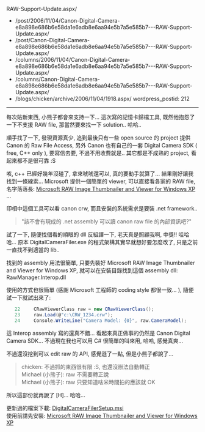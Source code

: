 RAW-Support-Update.aspx/
  - /post/2006/11/04/Canon-Digital-Camera-e8a898e686b6e58da1e6adb8e6aa94e5b7a5e585b7---RAW-Support-Update.aspx/
  - /post/Canon-Digital-Camera-e8a898e686b6e58da1e6adb8e6aa94e5b7a5e585b7---RAW-Support-Update.aspx/
  - /columns/2006/11/04/Canon-Digital-Camera-e8a898e686b6e58da1e6adb8e6aa94e5b7a5e585b7---RAW-Support-Update.aspx/
  - /columns/Canon-Digital-Camera-e8a898e686b6e58da1e6adb8e6aa94e5b7a5e585b7---RAW-Support-Update.aspx/
  - /blogs/chicken/archive/2006/11/04/1918.aspx/
wordpress_postid: 212
---

每次貼新東西, 小熊子都會來支持一下... 這次寫的記憶卡歸檔工具, 既然他抱怨了一下不支援 RAW file, 那當然要來找一下 solution.. 哈哈..

順手找了一下, 發現資源真少, 追到最後只有一些 open source 的 project 提供 Canon 的 Raw File Access, 另外 Canon 也有自己的一套 Digital Camera SDK ( free, C++ only ), 要寫信去要, 不過不用收費就是.. 其它都是不成熟的 project, 看起來都不是很可靠 :S

咳, c++ 已經好幾年沒碰了, 拿來唬唬還可以, 真的要動手就算了... 結果剛好讓我找到一條線索... Microsoft 提供一個簡單的 viewer, 可以直接看各家的 RAW file, 名字落落長: [Microsoft RAW Image Thumbnailer and Viewer for Windows XP](http://www.microsoft.com/downloads/details.aspx?FamilyId=D48E808E-B10D-4CE4-A141-5866FD4A3286&displaylang=en&Hash=AKaUVvxBh5XTO8fSXj6oUQmxLZAIkGTh8NzlZpwqSoCKqxdFKhVexFexOz1oLkXYi7C3rLi1dzbWfrUGColAfA==) ...

印相中這個工具可以看 canon crw, 而且安裝的系統需求是要裝 .net framework..

> "該不會有現成的 .net assembly 可以讀 canon raw file 的內部資訊吧?"

試了一下, 隨便找個看的順眼的 dll 反組譯一下, 老天真是照顧我啊, 中獎!! 哇哈哈... 原本 DigitalCameraFiler.exe 的程式架構其實早就想好要怎麼改了, 只是之前一直找不到適當的 lib..

找到的 assembly 用法很簡單, 只要先裝好 Microsoft RAW Image Thumbnailer and Viewer for Windows XP, 就可以在安裝目錄找到這個 assembly dll: RawManager.Interop.dll

使用的方式也很簡單 (感謝 Microsoft 工程師的 coding style 都很一致... ), 隨便試一下就試出來了:

```csharp
   22     CRawViewerClass raw = new CRawViewerClass();
   23     raw.Load(@"c:\CRW_1234.crw");
   24     Console.WriteLine("Camera Model: {0}", raw.CameraModel);
```

這 Interop assembly 寫的還真不錯... 看起來真正做事的仍然是 Canon Digital Camera SDK... 不過現在我也可以用 C# 很簡單的叫來用, 哈哈, 感覺真爽...

不過還沒挖到可以 edit raw 的 API, 感覺遜了一點, 但是小熊子都說了...

> chicken: 不過抓的東西很有限 :S, 也還沒辦法自動轉正  
> Michael (小熊子): raw 不需要轉正說  
> Michael (小熊子): raw 只要知道啥米時間拍的應該就 OK

所以這部份就再說了 [H]... 哈哈...

更新過的檔案下載: [DigitalCameraFilerSetup.msi](http://www.chicken-house.net/files/chicken/ChickenHouse.Tools.DigitalCameraFiler.Binary.zip)  
使用前請先安裝: [Microsoft RAW Image Thumbnailer and Viewer for Windows XP](http://www.microsoft.com/downloads/details.aspx?FamilyId=D48E808E-B10D-4CE4-A141-5866FD4A3286&displaylang=en&Hash=AKaUVvxBh5XTO8fSXj6oUQmxLZAIkGTh8NzlZpwqSoCKqxdFKhVexFexOz1oLkXYi7C3rLi1dzbWfrUGColAfA==)